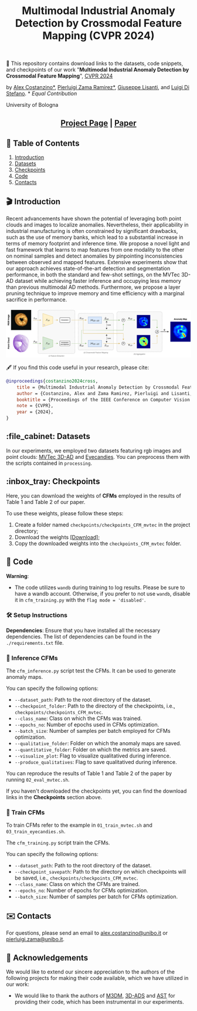 
<h1 align="center"> Multimodal Industrial Anomaly Detection by Crossmodal Feature Mapping (CVPR 2024) </h1> 


<br>

:rotating_light: This repository contains download links to the datasets, code snippets, and checkpoints of our work "**Multimodal Industrial Anomaly Detection by Crossmodal Feature Mapping**",  [CVPR 2024](https://cvpr.thecvf.com/Conferences/2024)
 
by [Alex Costanzino*](https://alex-costanzino.github.io/), [Pierluigi Zama Ramirez*](https://pierlui92.github.io/), [Giuseppe Lisanti](https://www.unibo.it/sitoweb/giuseppe.lisanti), and [Luigi Di Stefano](https://www.unibo.it/sitoweb/luigi.distefano).  \* _Equal Contribution_

University of Bologna


<div class="alert alert-info">


<h2 align="center"> 

[Project Page](https://cvlab-unibo.github.io/CrossmodalFeatureMapping/) | [Paper](https://arxiv.org/abs/2312.04521)
</h2>


## :bookmark_tabs: Table of Contents

1. [Introduction](#clapper-introduction)
2. [Datasets](#file_cabinet)
3. [Checkpoints](#inbox_tray)
4. [Code](#memo-code)
6. [Contacts](#envelope-contacts)

</div>

## :clapper: Introduction
Recent advancements have shown the potential of leveraging both point clouds and images to localize anomalies. 
Nevertheless, their applicability in industrial manufacturing is often constrained by significant drawbacks, such as the use of memory banks, which lead to a substantial increase in terms of memory footprint and inference time.
We propose a novel light and fast framework that learns to map features from one modality to the other on nominal samples and detect anomalies by pinpointing inconsistencies between observed and mapped features.
Extensive experiments show that our approach achieves state-of-the-art detection and segmentation performance, in both the standard and few-shot settings, on the MVTec 3D-AD dataset while achieving faster inference and occupying less memory than previous multimodal AD methods. 
Furthermore, we propose a layer pruning technique to improve memory and time efficiency with a marginal sacrifice in performance.

<h4 align="center">

</h4>

<img src="./images/architecture.jpg" alt="Alt text" style="width: 800px;" title="architecture">

:fountain_pen: If you find this code useful in your research, please cite:

```bibtex
@inproceedings{costanzino2024cross,
    title = {Multimodal Industrial Anomaly Detection by Crossmodal Feature Mapping},
    author = {Costanzino, Alex and Zama Ramirez, Pierluigi and Lisanti, Giuseppe and Di Stefano, Luigi},
    booktitle = {Proceedings of the IEEE Conference on Computer Vision and Pattern Recognition},
    note = {CVPR},
    year = {2024},
}
```

<h2 id="file_cabinet"> :file_cabinet: Datasets </h2>

In our experiments, we employed two datasets featuring rgb images and point clouds: [MVTec 3D-AD](https://www.mvtec.com/company/research/datasets/mvtec-3d-ad) and [Eyecandies](https://eyecan-ai.github.io/eyecandies/). You can preprocess them with the scripts contained in `processing`.


<h2 id="inbox_tray"> :inbox_tray: Checkpoints </h2>

Here, you can download the weights of **CFMs** employed in the results of Table 1 and Table 2 of our paper.

To use these weights, please follow these steps:

1. Create a folder named `checkpoints/checkpoints_CFM_mvtec` in the project directory;
2. Download the weights [[Download]](https://t.ly/DZ-o1);
3. Copy the downloaded weights into the `checkpoints_CFM_mvtec` folder.


## :memo: Code

<div class="alert alert-info">

**Warning**:
- The code utilizes `wandb` during training to log results. Please be sure to have a wandb account. Otherwise, if you prefer to not use `wandb`, disable it in `cfm_training.py` with the `flag mode = 'disabled'`.

</div>


### :hammer_and_wrench: Setup Instructions

**Dependencies**: Ensure that you have installed all the necessary dependencies. The list of dependencies can be found in the `./requirements.txt` file.


### :rocket: Inference CFMs

The `cfm_inference.py` script test the CFMs. It can be used to generate anomaly maps.

You can specify the following options:
   - `--dataset_path`: Path to the root directory of the dataset.
   - `--checkpoint_folder`: Path to the directory of the checkpoints, i.e., `checkpoints/checkpoints_CFM_mvtec`.
   - `--class_name`: Class on which the CFMs was trained.
   - `--epochs_no`: Number of epochs used in CFMs optimization.
   - `--batch_size`: Number of samples per batch employed for CFMs optimization.
   - `--qualitative_folder`: Folder on which the anomaly maps are saved.
   - `--quantitative_folder`: Folder on which the metrics are saved.
   - `--visualize_plot`: Flag to visualize qualitatived during inference.
   - `--produce_qualitatives`: Flag to save qualitatived during inference.

You can reproduce the results of Table 1 and Table 2 of the paper by running `02_eval_mvtec.sh`.

If you haven't downloaded the checkpoints yet, you can find the download links in the **Checkpoints** section above.


### :rocket: Train CFMs

To train CFMs refer to the example in `01_train_mvtec.sh` and `03_train_eyecandies.sh`.

The `cfm_training.py` script train the CFMs.

You can specify the following options:
   - `--dataset_path`: Path to the root directory of the dataset.
   - `--checkpoint_savepath`: Path to the directory on which checkpoints will be saved, i.e., `checkpoints/checkpoints_CFM_mvtec`.
   - `--class_name`: Class on which the CFMs are trained.
   - `--epochs_no`: Number of epochs for CFMs optimization.
   - `--batch_size`: Number of samples per batch for CFMs optimization.


## :envelope: Contacts

For questions, please send an email to alex.costanzino@unibo.it or pierluigi.zama@unibo.it.


## :pray: Acknowledgements

We would like to extend our sincere appreciation to the authors of the following projects for making their code available, which we have utilized in our work:

- We would like to thank the authors of [M3DM](https://github.com/nomewang/M3DM), [3D-ADS](https://github.com/eliahuhorwitz/3D-ADS) and [AST](https://github.com/marco-rudolph/AST) for providing their code, which has been instrumental in our experiments.